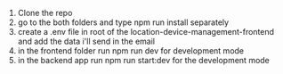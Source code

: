1. Clone the repo
2. go to the both folders and type npm run install separately
3. create a .env file in root of the location-device-management-frontend and add the data i'll send in the email
4. in the frontend folder run npm run dev for development mode
5. in the backend app run npm run start:dev for the development mode

<!-- checking the repo -->
